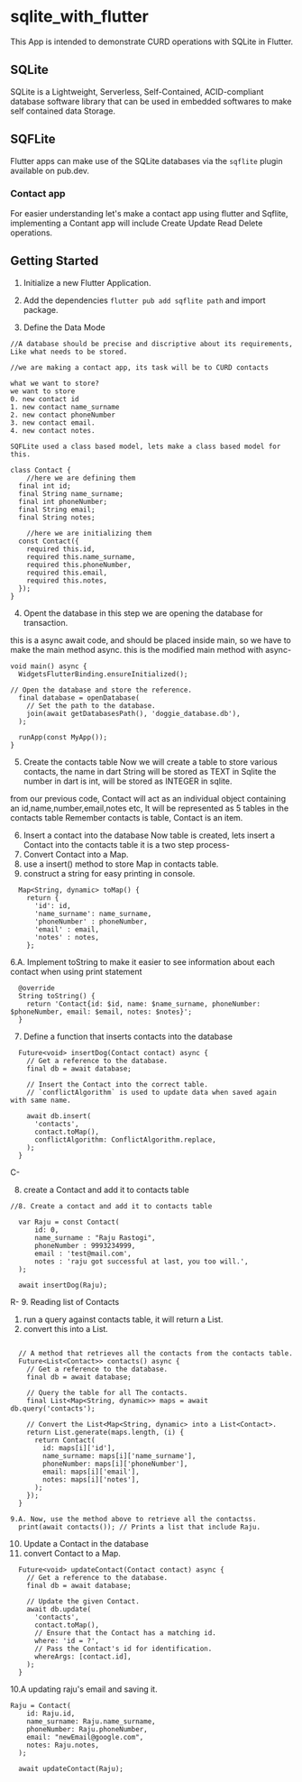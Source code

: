 # sqlite_with_flutter

This App is intended to demonstrate CURD operations with SQLite in Flutter.

## SQLite

SQLite is a Lightweight, Serverless, Self-Contained, ACID-compliant database software library that can be used in embedded softwares to make self contained data Storage.

## SQFLite

Flutter apps can make use of the SQLite databases via the `sqflite` plugin available on pub.dev.

### Contact app

For easier understanding let's make a contact app using flutter and Sqflite, implementing a Contant app will include Create Update Read Delete operations.

## Getting Started

1. Initialize a new Flutter Application.
2. Add the dependencies
   `flutter pub add sqflite path`
   and import package.

3. Define the Data Mode

```
//A database should be precise and discriptive about its requirements, Like what needs to be stored.

//we are making a contact app, its task will be to CURD contacts

what we want to store?
we want to store
0. new contact id
1. new contact name_surname
2. new contact phoneNumber
3. new contact email.
4. new contact notes.

SQFLite used a class based model, lets make a class based model for this.

```

```
class Contact {
    //here we are defining them
  final int id;
  final String name_surname;
  final int phoneNumber;
  final String email;
  final String notes;

    //here we are initializing them
  const Contact({
    required this.id,
    required this.name_surname,
    required this.phoneNumber,
    required this.email,
    required this.notes,
  });
}

```

4. Opent the database
   in this step we are opening the database for transaction.

this is a async await code, and should be placed inside main, so we have to make the main method async.
this is the modified main method with async-

```
void main() async {
  WidgetsFlutterBinding.ensureInitialized();

// Open the database and store the reference.
  final database = openDatabase(
    // Set the path to the database.
    join(await getDatabasesPath(), 'doggie_database.db'),
  );

  runApp(const MyApp());
}
```

5. Create the contacts table
   Now we will create a table to store various contacts,
   the name in dart String will be stored as TEXT in Sqlite
   the number in dart is int, will be stored as INTEGER in sqlite.

from our previous code, Contact will act as an individual object containing an id,name,number,email,notes etc,
It will be represented as 5 tables in the contacts table
Remember contacts is table, Contact is an item.

6. Insert a contact into the database
   Now table is created, lets insert a Contact into the contacts table
   it is a two step process-
1. Convert Contact into a Map.
1. use a insert() method to store Map in contacts table.
1. construct a string for easy printing in console.

```
  Map<String, dynamic> toMap() {
    return {
      'id': id,
      'name_surname': name_surname,
      'phoneNumber' : phoneNumber,
      'email' : email,
      'notes' : notes,
    };
```

6.A. Implement toString to make it easier to see information about each contact when using print statement

```
  @override
  String toString() {
    return 'Contact{id: $id, name: $name_surname, phoneNumber: $phoneNumber, email: $email, notes: $notes}';
  }
```

7. Define a function that inserts contacts into the database

```
  Future<void> insertDog(Contact contact) async {
    // Get a reference to the database.
    final db = await database;

    // Insert the Contact into the correct table.
    // `conflictAlgorithm` is used to update data when saved again with same name.

    await db.insert(
      'contacts',
      contact.toMap(),
      conflictAlgorithm: ConflictAlgorithm.replace,
    );
  }
```

C-

8. create a Contact and add it to contacts table

```
//8. Create a contact and add it to contacts table

  var Raju = const Contact(
      id: 0,
      name_surname : "Raju Rastogi",
      phoneNumber : 9993234999,
      email : 'test@mail.com',
      notes : 'raju got successful at last, you too will.',
  );

  await insertDog(Raju);
```

R- 9. Reading list of Contacts

1. run a query against contacts table, it will return a List<Map>.
2. convert this into a List<Contact>.

```

  // A method that retrieves all the contacts from the contacts table.
  Future<List<Contact>> contacts() async {
    // Get a reference to the database.
    final db = await database;

    // Query the table for all The contacts.
    final List<Map<String, dynamic>> maps = await db.query('contacts');

    // Convert the List<Map<String, dynamic> into a List<Contact>.
    return List.generate(maps.length, (i) {
      return Contact(
        id: maps[i]['id'],
        name_surname: maps[i]['name_surname'],
        phoneNumber: maps[i]['phoneNumber'],
        email: maps[i]['email'],
        notes: maps[i]['notes'],
      );
    });
  }

9.A. Now, use the method above to retrieve all the contactss.
  print(await contacts()); // Prints a list that include Raju.

```

10. Update a Contact in the database
1. convert Contact to a Map.

```
  Future<void> updateContact(Contact contact) async {
    // Get a reference to the database.
    final db = await database;

    // Update the given Contact.
    await db.update(
      'contacts',
      contact.toMap(),
      // Ensure that the Contact has a matching id.
      where: 'id = ?',
      // Pass the Contact's id for identification.
      whereArgs: [contact.id],
    );
  }
```

10.A updating raju's email and saving it.

```
Raju = Contact(
    id: Raju.id,
    name_surname: Raju.name_surname,
    phoneNumber: Raju.phoneNumber,
    email: "newEmail@google.com",
    notes: Raju.notes,
  );

  await updateContact(Raju);
```
